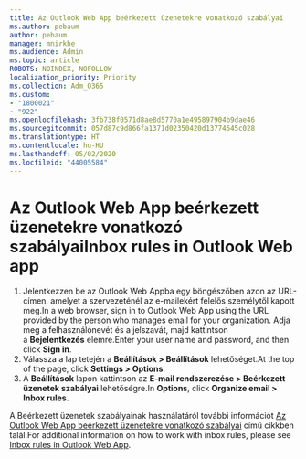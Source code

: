 ```yaml
---
title: Az Outlook Web App beérkezett üzenetekre vonatkozó szabályai
ms.author: pebaum
author: pebaum
manager: mnirkhe
ms.audience: Admin
ms.topic: article
ROBOTS: NOINDEX, NOFOLLOW
localization_priority: Priority
ms.collection: Adm_O365
ms.custom:
- "1800021"
- "922"
ms.openlocfilehash: 3fb738f0571d8ae8d5770a1e495897904b9dae46
ms.sourcegitcommit: 057d87c9d866fa1371d02350420d13774545c028
ms.translationtype: HT
ms.contentlocale: hu-HU
ms.lasthandoff: 05/02/2020
ms.locfileid: "44005584"
---
```

# <a name="inbox-rules-in-outlook-web-app"></a><span data-ttu-id="b66ce-102">Az Outlook Web App beérkezett üzenetekre vonatkozó szabályai</span><span class="sxs-lookup"><span data-stu-id="b66ce-102">Inbox rules in Outlook Web app</span></span>

1. <span data-ttu-id="b66ce-103">Jelentkezzen be az Outlook Web Appba egy böngészőben azon az URL-címen, amelyet a szervezeténél az e-mailekért felelős személytől kapott meg.</span><span class="sxs-lookup"><span data-stu-id="b66ce-103">In a web browser, sign in to Outlook Web App using the URL provided by the person who manages email for your organization.</span></span> <span data-ttu-id="b66ce-104">Adja meg a felhasználónevét és a jelszavát, majd kattintson a **Bejelentkezés** elemre.</span><span class="sxs-lookup"><span data-stu-id="b66ce-104">Enter your user name and password, and then click **Sign in**.</span></span>
2. <span data-ttu-id="b66ce-105">Válassza a lap tetején a **Beállítások > Beállítások** lehetőséget.</span><span class="sxs-lookup"><span data-stu-id="b66ce-105">At the top of the page, click **Settings > Options**.</span></span>
3. <span data-ttu-id="b66ce-106">A **Beállítások** lapon kattintson az **E-mail rendszerezése > Beérkezett üzenetek szabályai** lehetőségre.</span><span class="sxs-lookup"><span data-stu-id="b66ce-106">In **Options**, click **Organize email > Inbox rules**.</span></span>

<span data-ttu-id="b66ce-107">A Beérkezett üzenetek szabályainak használatáról további információt [Az Outlook Web App beérkezett üzenetekre vonatkozó szabályai](https://support.office.com/article/inbox-rules-in-outlook-web-app-edea3d17-00c9-434b-b9b7-26ee8d9f5622) című cikkben talál.</span><span class="sxs-lookup"><span data-stu-id="b66ce-107">For additional information on how to work with inbox rules, please see [Inbox rules in Outlook Web App](https://support.office.com/article/inbox-rules-in-outlook-web-app-edea3d17-00c9-434b-b9b7-26ee8d9f5622).</span></span>
